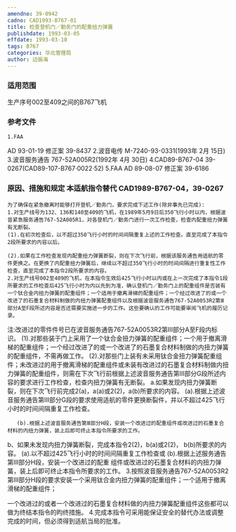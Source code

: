 ```yaml
---
amendno: 39-0942
cadno: CAD1993-B767-01
title: 检查登机门／勤务门的配重扭力弹簧
publishdate: 1993-03-05
effdate: 1993-03-10
tags: B767
categories: 华北管理局
author: 边振海
---
```


### 适用范围 
生产序号002至409之间的B767飞机

### 参考文件
    1.FAA 
AD 93-01-19  修正案 39-8437 
    2.波音电传 M-7240-93-0331(1993年 2月 15日) 
    3.波音服务通告 767-52A005R2(1992年 4月 30日)     4.CAD89-B767-04 39-0267(CAD89-107-B767·0022·52) 
    5.FAA 
AD 89-08-07  修正案 39-6186 


### 原因、措施和规定 本适航指令替代 CAD1989-B767-04，39-0267 
    为了确保在紧急撤离时能够打开登机／勤务门，要求完成下述工作(除非事先已完成): 
    1.对生产线号为132、136和140至409的飞机，在1989年5月9日后350飞行小时以内，根据波音紧急服务通告767-52A005R1，对各登机门／勤务门进行一次工作检查，检查内配重扭力弹簧有无断裂。 
    (1).在初次检查后，以不超过350飞行小时的时间间隔重复上述的工作检查。直至完成了本指令2段所要求的内容以后。 
  
    (2).如果在工作检查发现内配重扭力弹簧断裂，则在下次飞行前，根据该服务通告用适航的零件更换之。在更换了内配重扭力弹簧后，继续以不超过350飞行小时的时间间隔进行重复性工作检查，直至完成了本指令2段所要求的内容。 
    2.对生产线号002至409的飞机，在本指令生效后425飞行小时以内或在上一次完成了本指令1段所要求的工作检查后425飞行小时为内以先到为准，确认登机门／勤务门上的配重组件是否装有一个钛合金内扭力弹簧的配重组件；一个适用于撤离滑梯的配重组件；一个经过改进了的或一个改进了的石墨复合材料制做的内扭力弹簧配重组件以及根据波音服务通告767-52A0053R2第Ⅲ部分A至F段所述内容是否还需要实施进一步的工作。这些要确认的工作可能要审阅飞机的履历记录。
 注:改进过的零件件号已在波音服务通告767-52A0053R2第Ⅲ部分A至F段内标识。 
(1).对那些装于门上采用了一个钛合金扭力弹簧的配重组件；一个用于撤离滑梯的配重组件；一个经过改进了的或一个改进了的石墨复合材料制做的内扭力弹簧的配重组件，不需再做工作。 
(2).对那些门上装有未采用钛合金扭力弹簧配重组件；未改进过的用于撤离滑梯的配重组件或未装有改进过的石墨复合材料制做内扭力弹簧的配重组件，则需在下次飞行前根据上述波音服务通告第Ⅲ部分G段所述内容的要求进行工作检查，检查内扭力弹簧有无断裂。 
       a.如果发现内扭力弹簧断裂，则在下次飞行前完成2(a)，a(a)或2(2)，a(b)所要求的内容。        (a).根据上述波音服务通告第Ⅲ部分G段的要求使用适航的零件更换断裂件，并以不超过425飞行小时的时间间隔重复工作检查。 

       (b).根据上述波音服务通告第Ⅲ部分H段，安装一个改进过的配重组件或改进过的石墨复合材料的内扭力弹簧，装上后即可终止本指令所要求的工作。 
b、如果未发现内扭力弹簧断裂，完成本指令2(2)，b(a)或2(2)，
b(b)所要求的内容。 (a).以不超过425飞行小时的时间间隔重复工作检查或        (b).根据上述服务通告第Ⅲ部分H段，安装一个改进过的配重
组件或改进过的石墨复合材料的内扭力弹簧，装上后即可终止本指令所要求的工作。 
    3.按照波音服务通告767-52A0053R2第Ⅲ部分H段的要求安装一个采用钛合金内扭力弹簧的配重组件；一个适用于撤离滑梯的配重组件；
  
一个改进过的或者一个改进过的石墨复合材料做的内扭力弹簧配重组件这些都可以做为终结本指令的昀终措施。 
    4.完成本指令可采用能保证安全的替代办法或调整完成的时间，但必须得到适航当局的批准。
